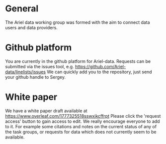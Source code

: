 # General
The Ariel data working group was formed with the aim to connect data users and data providers. 

# Github platform
You are currently in the github platform for Ariel-data. 
Requests can be submitted via the issues tool, e.g. https://github.com/Ariel-data/linelists/issues
We can quickly add you to the repository, just send your github handle to Sergey. 

# White paper
We have a white paper draft available at https://www.overleaf.com/1777325518sswxjkcffrpt
Please click the 'request access' button to gain access to edit. We really encourage everyone to add to it. For example some citations and notes on the current status of any of the task groups, or requests for data which does not currently seem to be available.


